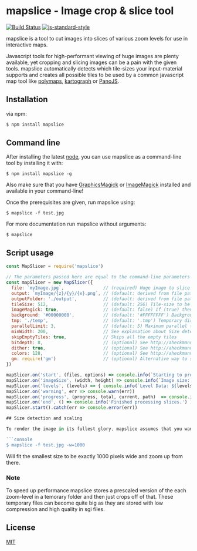# mapslice - Image crop & slice tool

[![Build Status](https://travis-ci.org/martinheidegger/mapslice.svg?branch=master)](https://travis-ci.org/martinheidegger/mapslice)
[![js-standard-style](https://img.shields.io/badge/code%20style-standard-brightgreen.svg)](http://standardjs.com/)

mapslice is a tool to cut images into slices of various zoom levels for use in interactive maps.

Javascript tools for high-performant viewing of huge images are plenty available, yet cropping and slicing images can be a pain with the given tools.
mapslice automatically detects which tile-sizes your input-material supports and creates all possible tiles to be used by a common javascript map tool
like [polymaps](http://polymaps.org/), [kartograph](http://kartograph.org/) or [PanoJS](http://www.dimin.net/software/panojs/).

## Installation

via npm:

```bash
$ npm install mapslice
```

## Command line

After installing the latest [node](http://nodejs.org/), you can use mapslice as a command-line tool by installing it with:

```console
$ npm install mapslice -g
```

Also make sure that you have [GraphicsMagick](http://www.graphicsmagick.org/README.html) or [ImageMagick](http://www.imagemagick.org/script/binary-releases.php) installed and available in your command-line!

Once the prerequisites are given, run mapslice using:

```console
$ mapslice -f test.jpg
```

For more documentation run mapslice without arguments:

```console
$ mapslice
```


## Script usage

```JavaScript
const MapSlicer = require('mapslice')

// The parameters passed here are equal to the command-line parameters
const mapSlicer = new MapSlicer({
  file: `myImage.jpg`,               // (required) Huge image to slice
  output: `myImage/{z}/{y}/{x}.png`, // (default: derived from file path) Output file pattern
  outputFolder: './output',          // (default: derived from file path) Output to be used for. Use either output or outputFolder, not both!
  tileSize: 512,                     // (default: 256) Tile-size to be used
  imageMagick: true,                 // (default: false) If (true) then use ImageMagick instead of GraphicsMagick
  background: '#00000000',           // (default: '#FFFFFFFF') Background color to be used for the tiles. More: http://ow.ly/rsluD
  tmp: './temp',                     // (default: '.tmp') Temporary directory to be used to store helper files
  parallelLimit: 3,                  // (default: 5) Maximum parallel tasks to be run at the same time (warning: processes can consume a lot of memory!)
  minWidth: 200,                     // See explanation about Size detection below
  skipEmptyTiles: true,              // Skips all the empty tiles
  bitdepth: 8,                       // (optional) See http://aheckmann.github.io/gm/docs.html#dither
  dither: true,                      // (optional) See http://aheckmann.github.io/gm/docs.html#bitdepth
  colors: 128,                       // (optional) See http://aheckmann.github.io/gm/docs.html#colors
  gm: require('gm')                  // (optional) Alternative way to specify the GraphicsMagic library
})

mapSlicer.on('start', (files, options) => console.info(`Starting to process ${files} files.`))
mapSlicer.on('imageSize', (width, height) => console.info(`Image size: ${width}x${height}`))
mapSlicer.on('levels', (levels) => { console.info(`Level Data: ${levels}`) }) // see TypeScript declaration for more details
mapSlicer.on('warning', err => console.warn(err))
mapSlicer.on('progress', (progress, total, current, path)  => console.info(`Progress: ${Math.round(progress*100)}%`))
mapSlicer.on('end', () => console.info('Finished processing slices.') )
mapSlicer.start().catch(err => console.error(err))

## Size detection and scaling

To render the image in its fullest glory, mapslice assumes that you want to preserve the original image-quality and chooses input-size as its starting point from which the quality should be reduced. However: If you have a fixed-size map-user-interface then you might want the smallest image quality to fit this user-interface-design in order to assure that its is beautifully visible. To produce tiles that fit this needs you can use the "minWidth" or "minHeight" property which fits the map to have its lowest size matching exactly your required size:

```console
$ mapslice -f test.jpg -w=1000
```

Will fit the smallest size to be exactly 1000 pixels wide and zoom up from there.

### Note

To speed up performance mapslice stores a prescaled version of the each zoom-level in a temorary folder and then just crops off of that. These temporary files can become quite big as they are stored with low compression and high quality in sgi files.

## License

[MIT](./LICENSE)

